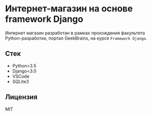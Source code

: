 # Интернет-магазин на основе framework Django

Интернет магазин разработан в рамках прохождения факультета Python-разработки, портал GeekBrains, на курсе `Framework Django`.

## Стек

* Python>3.5
* Django<3.0
* VSCode
* SQLite3

## Лицензия

MIT

#####

